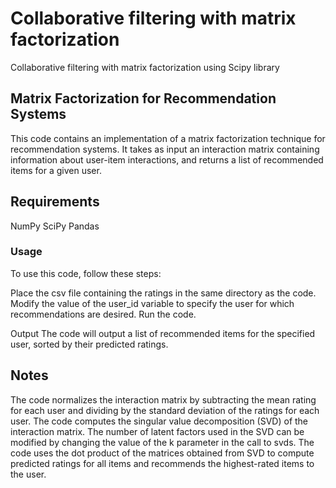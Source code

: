 # Collaborative filtering with matrix factorization
Collaborative filtering with matrix factorization using Scipy library

## Matrix Factorization for Recommendation Systems
This code contains an implementation of a matrix factorization technique for recommendation systems. It takes as input an interaction matrix containing information about user-item interactions, and returns a list of recommended items for a given user.

## Requirements
NumPy
SciPy
Pandas

### Usage
To use this code, follow these steps:

Place the csv file containing the ratings in the same directory as the code.
Modify the value of the user_id variable to specify the user for which recommendations are desired.
Run the code.

Output
The code will output a list of recommended items for the specified user, sorted by their predicted ratings.

## Notes
The code normalizes the interaction matrix by subtracting the mean rating for each user and dividing by the standard deviation of the ratings for each user.
The code computes the singular value decomposition (SVD) of the interaction matrix. The number of latent factors used in the SVD can be modified by changing the value of the k parameter in the call to svds.
The code uses the dot product of the matrices obtained from SVD to compute predicted ratings for all items and recommends the highest-rated items to the user.
